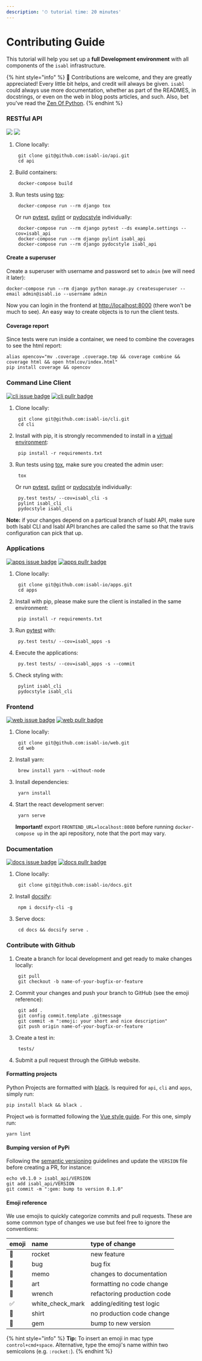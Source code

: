 ```yaml
---
description: '⏱ tutorial time: 20 minutes'
---
```


# Contributing Guide

This tutorial will help you set up a **full Development environment** with all components of the `isabl` infrastructure.

{% hint style="info" %}
📘 Contributions are welcome, and they are greatly appreciated! Every little bit helps, and credit will always be given. `isabl` could always use more documentation, whether as part of the READMES, in docstrings, or even on the web in blog posts articles, and such. Also, bet you've read the [Zen Of Python](https://www.python.org/dev/peps/pep-0020/#the-zen-of-python).
{% endhint %}

### RESTful API

[![](https://img.shields.io/github/issues/isabl-io/api.svg)](https://github.com/isabl-io/docs/issues) [![](https://img.shields.io/github/issues-pr/isabl-io/api.svg)](https://github.com/isabl-io/api/compare)

1. Clone locally:

   ```text
    git clone git@github.com:isabl-io/api.git
    cd api
   ```

2. Build containers:

   ```text
    docker-compose build
   ```

3. Run tests using [tox](http://tox.readthedocs.io/):

   ```text
    docker-compose run --rm django tox
   ```

   Or run [pytest](https://docs.pytest.org/en/latest/), [pylint](https://www.pylint.org/) or [pydocstyle](http://www.pydocstyle.org/en) individually:

   ```text
    docker-compose run --rm django pytest --ds example.settings --cov=isabl_api
    docker-compose run --rm django pylint isabl_api
    docker-compose run --rm django pydocstyle isabl_api
   ```

#### Create a superuser

Create a superuser with username and password set to `admin` \(we will need it later\):

```text
docker-compose run --rm django python manage.py createsuperuser --email admin@isabl.io --username admin
```

Now you can login in the frontend at [http://localhost:8000](http://localhost:8000) \(there won't be much to see\). An easy way to create objects is to run the client tests.

#### Coverage report

Since tests were run inside a container, we need to combine the coverages to see the html report:

```text
alias opencov="mv .coverage .coverage.tmp && coverage combine && coverage html && open htmlcov/index.html"
pip install coverage && opencov
```

### Command Line Client

 [![cli issue badge](https://img.shields.io/github/issues/isabl-io/cli.svg)](https://github.com/isabl-io/docs/issues) [![cli pullr badge](https://img.shields.io/github/issues-pr/isabl-io/cli.svg)](https://github.com/isabl-io/cli/compare)

1. Clone locally:

   ```text
    git clone git@github.com:isabl-io/cli.git
    cd cli
   ```

2. Install with pip, it is strongly recommended to install in a [virtual environment](https://docs.python.org/3/tutorial/venv.html):

   ```text
    pip install -r requirements.txt
   ```

3. Run tests using [tox](http://tox.readthedocs.io/), make sure you created the admin user:

   ```text
    tox
   ```

   Or run [pytest](https://docs.pytest.org/en/latest/), [pylint](https://www.pylint.org/) or [pydocstyle](http://www.pydocstyle.org/en) individually:

   ```text
    py.test tests/ --cov=isabl_cli -s
    pylint isabl_cli
    pydocstyle isabl_cli
   ```

**Note:** if your changes depend on a particual branch of Isabl API, make sure both Isabl CLI and Isabl API branches are called the same so that the travis configuration can pick that up.

### Applications

[![apps issue badge](https://img.shields.io/github/issues/isabl-io/apps.svg)](https://github.com/isabl-io/docs/issues) [![apps pullr badge](https://img.shields.io/github/issues-pr/isabl-io/apps.svg)](https://github.com/isabl-io/apps/compare)

1. Clone locally:

   ```text
    git clone git@github.com:isabl-io/apps.git
    cd apps
   ```

2. Install with pip, please make sure the client is installed in the same environment:

   ```text
    pip install -r requirements.txt
   ```

3. Run [pytest](https://docs.pytest.org/en/latest/) with:

   ```text
    py.test tests/ --cov=isabl_apps -s
   ```

4. Execute the applications:

   ```text
    py.test tests/ --cov=isabl_apps -s --commit
   ```

5. Check styling with:

   ```text
    pylint isabl_cli
    pydocstyle isabl_cli
   ```

### Frontend

 [![web issue badge](https://img.shields.io/github/issues/isabl-io/web.svg)](https://github.com/isabl-io/docs/issues) [![web pullr badge](https://img.shields.io/github/issues-pr/isabl-io/web.svg)](https://github.com/isabl-io/web/compare)

1. Clone locally:

   ```text
    git clone git@github.com:isabl-io/web.git
    cd web
   ```

2. Install yarn:

   ```text
    brew install yarn --without-node
   ```

3. Install dependencies:

   ```text
    yarn install
   ```

4. Start the react development server:

   ```text
    yarn serve
   ```

   **Important!** export `FRONTEND_URL=localhost:8080` before running `docker-compose up` in the api repository, note that the port may vary.

### Documentation

[![docs issue badge](https://img.shields.io/github/issues/isabl-io/docs.svg)](https://github.com/isabl-io/docs/issues) [![docs pullr badge](https://img.shields.io/github/issues-pr/isabl-io/docs.svg)](https://github.com/isabl-io/docs/compare)

1. Clone locally:

   ```text
    git clone git@github.com:isabl-io/docs.git
   ```

2. Install [docsify](https://docsify.js.org/#/quickstart):

   ```text
    npm i docsify-cli -g
   ```

3. Serve docs:

   ```text
    cd docs && docsify serve .
   ```

### Contribute with Github

1. Create a branch for local development and get ready to make changes locally:

   ```text
    git pull
    git checkout -b name-of-your-bugfix-or-feature
   ```

2. Commit your changes and push your branch to GitHub \(see the emoji reference\):

   ```text
    git add .
    git config commit.template .gitmessage
    git commit -m ":emoji: your short and nice description"
    git push origin name-of-your-bugfix-or-feature
   ```

3. Create a test in:

   ```text
    tests/
   ```

4. Submit a pull request through the GitHub website.

#### Formatting projects

Python Projects are formatted with [black](https://github.com/ambv/black). Is required for `api`, `cli` and `apps`, simply run:

```text
pip install black && black .
```

Project `web` is formatted following the [Vue style guide](https://vuejs.org/v2/style-guide/). For this one, simply run:

```text
yarn lint
```

#### Bumping version of PyPi

Following the [semantic versioning](http://semver.org/) guidelines and update the `VERSION` file before creating a PR, for instance:

```text
echo v0.1.0 > isabl_api/VERSION
git add isabl_api/VERSION
git commit -m ":gem: bump to version 0.1.0"
```

#### Emoji reference

We use emojis to quickly categorize commits and pull requests. These are some common type of changes we use but feel free to ignore the conventions:

| emoji | name               | type of change              |
| :---- | :----------------- | :-------------------------- |
| 🚀    | rocket             | new feature                 |
| 🐛    | bug                | bug fix                     |
| 📝    | memo               | changes to documentation    |
| 🎨    | art                | formatting  no code change  |
| 🔧    | wrench             | refactoring production code |
| ✅     | white\_check\_mark | adding/editing test logic   |
| 👕    | shirt              | no production code change   |
| 💎    | gem                | bump to new version         |

{% hint style="info" %}
**Tip:** To insert an emoji in mac type `control+cmd+space`. Alternative, type the emoji's name within two semicolons \(e.g. `:rocket:`\).
{% endhint %}

